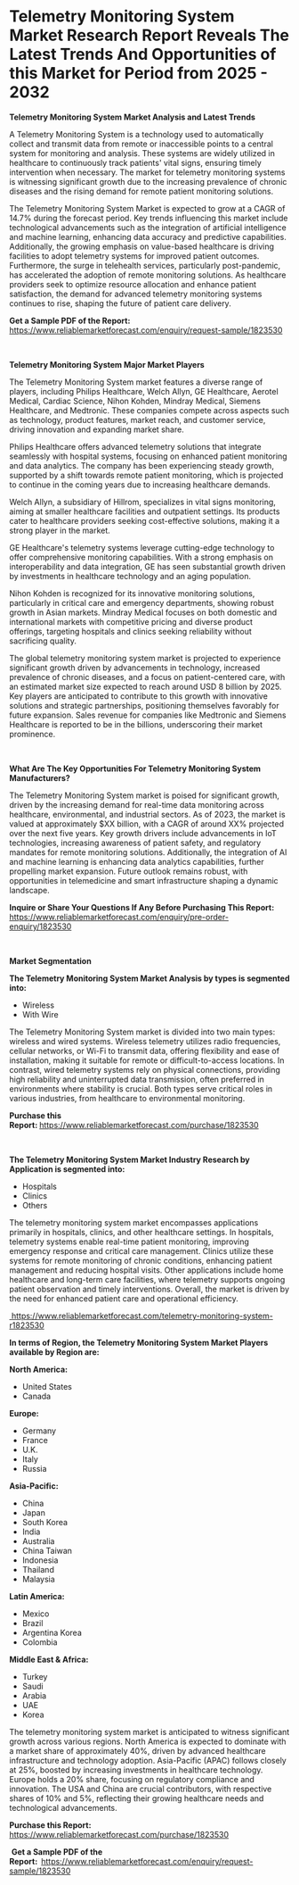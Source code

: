 <p><h1>Telemetry Monitoring System Market Research Report Reveals The Latest Trends And Opportunities of this Market for Period from 2025 - 2032</h1></p><p><strong>Telemetry Monitoring System Market Analysis and Latest Trends</strong></p>
<p><p>A Telemetry Monitoring System is a technology used to automatically collect and transmit data from remote or inaccessible points to a central system for monitoring and analysis. These systems are widely utilized in healthcare to continuously track patients' vital signs, ensuring timely intervention when necessary. The market for telemetry monitoring systems is witnessing significant growth due to the increasing prevalence of chronic diseases and the rising demand for remote patient monitoring solutions.</p><p>The Telemetry Monitoring System Market is expected to grow at a CAGR of 14.7% during the forecast period. Key trends influencing this market include technological advancements such as the integration of artificial intelligence and machine learning, enhancing data accuracy and predictive capabilities. Additionally, the growing emphasis on value-based healthcare is driving facilities to adopt telemetry systems for improved patient outcomes. Furthermore, the surge in telehealth services, particularly post-pandemic, has accelerated the adoption of remote monitoring solutions. As healthcare providers seek to optimize resource allocation and enhance patient satisfaction, the demand for advanced telemetry monitoring systems continues to rise, shaping the future of patient care delivery.</p></p>
<p><strong>Get a Sample PDF of the Report:&nbsp;</strong> <a href="https://www.reliablemarketforecast.com/enquiry/request-sample/1823530?utm_campaign=3019&utm_medium=2&utm_source=Github&utm_content=ia&utm_term=19042025&utm_id=telemetry-monitoring-system">https://www.reliablemarketforecast.com/enquiry/request-sample/1823530</a></p>
<p>&nbsp;</p>
<p><strong>Telemetry Monitoring System Major Market Players</strong></p>
<p><p>The Telemetry Monitoring System market features a diverse range of players, including Philips Healthcare, Welch Allyn, GE Healthcare, Aerotel Medical, Cardiac Science, Nihon Kohden, Mindray Medical, Siemens Healthcare, and Medtronic. These companies compete across aspects such as technology, product features, market reach, and customer service, driving innovation and expanding market share.</p><p>Philips Healthcare offers advanced telemetry solutions that integrate seamlessly with hospital systems, focusing on enhanced patient monitoring and data analytics. The company has been experiencing steady growth, supported by a shift towards remote patient monitoring, which is projected to continue in the coming years due to increasing healthcare demands.</p><p>Welch Allyn, a subsidiary of Hillrom, specializes in vital signs monitoring, aiming at smaller healthcare facilities and outpatient settings. Its products cater to healthcare providers seeking cost-effective solutions, making it a strong player in the market.</p><p>GE Healthcare's telemetry systems leverage cutting-edge technology to offer comprehensive monitoring capabilities. With a strong emphasis on interoperability and data integration, GE has seen substantial growth driven by investments in healthcare technology and an aging population.</p><p>Nihon Kohden is recognized for its innovative monitoring solutions, particularly in critical care and emergency departments, showing robust growth in Asian markets. Mindray Medical focuses on both domestic and international markets with competitive pricing and diverse product offerings, targeting hospitals and clinics seeking reliability without sacrificing quality.</p><p>The global telemetry monitoring system market is projected to experience significant growth driven by advancements in technology, increased prevalence of chronic diseases, and a focus on patient-centered care, with an estimated market size expected to reach around USD 8 billion by 2025. Key players are anticipated to contribute to this growth with innovative solutions and strategic partnerships, positioning themselves favorably for future expansion. Sales revenue for companies like Medtronic and Siemens Healthcare is reported to be in the billions, underscoring their market prominence.</p></p>
<p>&nbsp;</p>
<p><strong>What Are The Key Opportunities For Telemetry Monitoring System Manufacturers?</strong></p>
<p><p>The Telemetry Monitoring System market is poised for significant growth, driven by the increasing demand for real-time data monitoring across healthcare, environmental, and industrial sectors. As of 2023, the market is valued at approximately $XX billion, with a CAGR of around XX% projected over the next five years. Key growth drivers include advancements in IoT technologies, increasing awareness of patient safety, and regulatory mandates for remote monitoring solutions. Additionally, the integration of AI and machine learning is enhancing data analytics capabilities, further propelling market expansion. Future outlook remains robust, with opportunities in telemedicine and smart infrastructure shaping a dynamic landscape.</p></p>
<p><strong>Inquire or Share Your Questions If Any Before Purchasing This Report:</strong> <a href="https://www.reliablemarketforecast.com/enquiry/pre-order-enquiry/1823530?utm_campaign=3019&utm_medium=2&utm_source=Github&utm_content=ia&utm_term=19042025&utm_id=telemetry-monitoring-system">https://www.reliablemarketforecast.com/enquiry/pre-order-enquiry/1823530</a></p>
<p>&nbsp;</p>
<p><strong>Market Segmentation</strong></p>
<p><strong>The Telemetry Monitoring System Market Analysis by types is segmented into:</strong></p>
<p><ul><li>Wireless</li><li>With Wire</li></ul></p>
<p><p>The Telemetry Monitoring System market is divided into two main types: wireless and wired systems. Wireless telemetry utilizes radio frequencies, cellular networks, or Wi-Fi to transmit data, offering flexibility and ease of installation, making it suitable for remote or difficult-to-access locations. In contrast, wired telemetry systems rely on physical connections, providing high reliability and uninterrupted data transmission, often preferred in environments where stability is crucial. Both types serve critical roles in various industries, from healthcare to environmental monitoring.</p></p>
<p><strong>Purchase this Report:&nbsp;</strong><a href="https://www.reliablemarketforecast.com/purchase/1823530?utm_campaign=3019&utm_medium=2&utm_source=Github&utm_content=ia&utm_term=19042025&utm_id=telemetry-monitoring-system">https://www.reliablemarketforecast.com/purchase/1823530</a></p>
<p>&nbsp;</p>
<p><strong>The Telemetry Monitoring System Market Industry Research by Application is segmented into:</strong></p>
<p><ul><li>Hospitals</li><li>Clinics</li><li>Others</li></ul></p>
<p><p>The telemetry monitoring system market encompasses applications primarily in hospitals, clinics, and other healthcare settings. In hospitals, telemetry systems enable real-time patient monitoring, improving emergency response and critical care management. Clinics utilize these systems for remote monitoring of chronic conditions, enhancing patient management and reducing hospital visits. Other applications include home healthcare and long-term care facilities, where telemetry supports ongoing patient observation and timely interventions. Overall, the market is driven by the need for enhanced patient care and operational efficiency.</p></p>
<p><a href="https://www.reliablemarketforecast.com/telemetry-monitoring-system-r1823530?utm_campaign=3019&utm_medium=2&utm_source=Github&utm_content=ia&utm_term=19042025&utm_id=telemetry-monitoring-system">&nbsp;https://www.reliablemarketforecast.com/telemetry-monitoring-system-r1823530</a></p>
<p><strong>In terms of Region, the Telemetry Monitoring System Market Players available by Region are:</strong></p>
<p>
    <p> <strong> North America: </strong>
        <ul>
            <li>United States</li>
            <li>Canada</li>
        </ul>
        </p> 
    <p> <strong> Europe: </strong>
        <ul>
            <li>Germany</li>
            <li>France</li>
            <li>U.K.</li>
            <li>Italy</li>
            <li>Russia</li>
        </ul>
        </p> 
    <p> <strong> Asia-Pacific: </strong>
        <ul>
            <li>China</li>
            <li>Japan</li>
            <li>South Korea</li>
            <li>India</li>
            <li>Australia</li>
            <li>China Taiwan</li>
            <li>Indonesia</li>
            <li>Thailand</li>
            <li>Malaysia</li>
        </ul>
        </p> 
    <p> <strong> Latin America: </strong>
        <ul>
            <li>Mexico</li>
            <li>Brazil</li>
            <li>Argentina Korea</li>
            <li>Colombia</li>
        </ul>
        </p> 
    <p> <strong> Middle East & Africa: </strong>
        <ul>
            <li>Turkey</li>
            <li>Saudi</li>
            <li>Arabia</li>
            <li>UAE</li>
            <li>Korea</li>
        </ul>
    </p>
    </p>
<p><p>The telemetry monitoring system market is anticipated to witness significant growth across various regions. North America is expected to dominate with a market share of approximately 40%, driven by advanced healthcare infrastructure and technology adoption. Asia-Pacific (APAC) follows closely at 25%, boosted by increasing investments in healthcare technology. Europe holds a 20% share, focusing on regulatory compliance and innovation. The USA and China are crucial contributors, with respective shares of 10% and 5%, reflecting their growing healthcare needs and technological advancements.</p></p>
<p><strong>Purchase this Report: </strong><a href="https://www.reliablemarketforecast.com/purchase/1823530?utm_campaign=3019&utm_medium=2&utm_source=Github&utm_content=ia&utm_term=19042025&utm_id=telemetry-monitoring-system">https://www.reliablemarketforecast.com/purchase/1823530</a></p>
<p>&nbsp;<strong>Get a Sample PDF of the Report:&nbsp;&nbsp;</strong><a href="https://www.reliablemarketforecast.com/enquiry/request-sample/1823530?utm_campaign=3019&utm_medium=2&utm_source=Github&utm_content=ia&utm_term=19042025&utm_id=telemetry-monitoring-system">https://www.reliablemarketforecast.com/enquiry/request-sample/1823530</a></p>
<p><strong></strong></p>
<p><p></p><p></p><p></p></p>